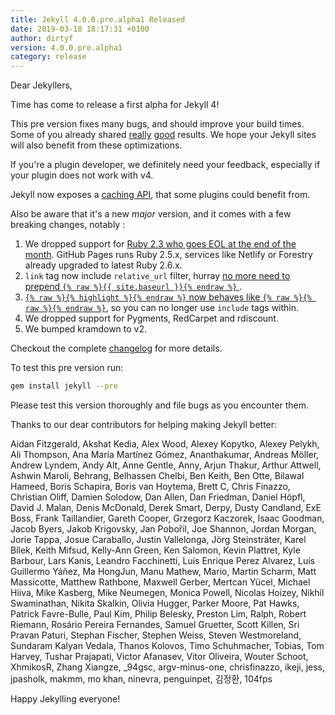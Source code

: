 ```yaml
---
title: Jekyll 4.0.0.pre.alpha1 Released
date: 2019-03-18 18:17:31 +0100
author: dirtyf
version: 4.0.0.pre.alpha1
category: release
---
```


Dear Jekyllers,

Time has come to release a first alpha for Jekyll 4!

This pre version fixes many bugs, and should improve your build times. Some of you already shared [really](https://forestry.io/blog/how-i-reduced-my-jekyll-build-time-by-61/) [good](https://boris.schapira.dev/2018/11/jekyll-build-optimization/) results. We hope your Jekyll sites will also benefit from these optimizations.

If you're a plugin developer, we definitely need your feedback, especially if your plugin does not work with v4.

Jekyll now exposes a [caching API](/tutorials/cache-api/), that some plugins could benefit from.

Also be aware that it's a new *major* version, and it comes with a few breaking changes, notably :

1. We dropped support for [Ruby 2.3 who goes EOL at the end of the month](https://www.ruby-lang.org/en/downloads/).
   GitHub Pages runs Ruby 2.5.x, services like Netlify or Forestry already upgraded to latest Ruby 2.6.x.
2. `link` tag now include `relative_url` filter, hurray [no more need to prepend `{% raw %}{{ site.baseurl }}{% endraw %}` ](https://github.com/jekyll/jekyll/pull/6727).
3. [`{% raw %}{% highlight %}{% endraw %}` now behaves like `{% raw %}{% raw %}{% endraw %}`](https://github.com/jekyll/jekyll/pull/6821), so you can no longer use `include` tags within.
4. We dropped support for Pygments, RedCarpet and rdiscount.
5. We bumped kramdown to v2.

Checkout the complete [changelog](https://github.com/jekyll/jekyll/releases/tag/v4.0.0.pre.alpha1) for more details.

To test this pre version run:

```sh
gem install jekyll --pre
```

Please test this version thoroughly and file bugs as you encounter them.

Thanks to our dear contributors for helping making Jekyll better:

Aidan Fitzgerald, Akshat Kedia, Alex Wood, Alexey Kopytko, Alexey Pelykh, Ali Thompson, Ana María Martínez Gómez, Ananthakumar, Andreas Möller, Andrew Lyndem, Andy Alt, Anne Gentle, Anny, Arjun Thakur, Arthur Attwell, Ashwin Maroli, Behrang, Belhassen Chelbi, Ben Keith, Ben Otte, Bilawal Hameed, Boris Schapira, Boris van Hoytema, Brett C, Chris Finazzo, Christian Oliff, Damien Solodow, Dan Allen, Dan Friedman, Daniel Höpfl, David J. Malan, Denis McDonald, Derek Smart, Derpy, Dusty Candland, ExE Boss, Frank Taillandier, Gareth Cooper, Grzegorz Kaczorek, Isaac Goodman, Jacob Byers, Jakob Krigovsky, Jan Pobořil, Joe Shannon, Jordan Morgan, Jorie Tappa, Josue Caraballo, Justin Vallelonga, Jörg Steinsträter, Karel Bílek, Keith Mifsud, Kelly-Ann Green, Ken Salomon, Kevin Plattret, Kyle Barbour, Lars Kanis, Leandro Facchinetti, Luis Enrique Perez Alvarez, Luis Guillermo Yáñez, Ma HongJun, Manu Mathew, Mario, Martin Scharm, Matt Massicotte, Matthew Rathbone, Maxwell Gerber, Mertcan Yücel, Michael Hiiva, Mike Kasberg, Mike Neumegen, Monica Powell, Nicolas Hoizey, Nikhil Swaminathan, Nikita Skalkin, Olivia Hugger, Parker Moore, Pat Hawks, Patrick Favre-Bulle, Paul Kim, Philip Belesky, Preston Lim, Ralph, Robert Riemann, Rosário Pereira Fernandes, Samuel Gruetter, Scott Killen, Sri Pravan Paturi, Stephan Fischer, Stephen Weiss, Steven Westmoreland, Sundaram Kalyan Vedala, Thanos Kolovos, Timo Schuhmacher, Tobias, Tom Harvey, Tushar Prajapati, Victor Afanasev, Vitor Oliveira, Wouter Schoot, XhmikosR, Zhang Xiangze, _94gsc, argv-minus-one, chrisfinazzo, ikeji, jess, jpasholk, makmm, mo khan, ninevra, penguinpet, 김정환, 104fps

Happy Jekylling everyone!
